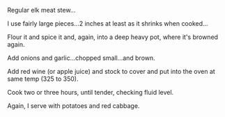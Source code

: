 Regular elk meat stew...

I use fairly large pieces...2 inches at least as it shrinks when cooked...

Flour it and spice it and, again, into a deep heavy pot, where it's browned again. 

Add onions and garlic...chopped small...and brown. 

Add red wine (or apple juice) and stock to cover and put into the oven at same temp (325 to 350). 

Cook two or three hours, until tender, checking fluid level. 

Again, I serve with potatoes and red cabbage.
